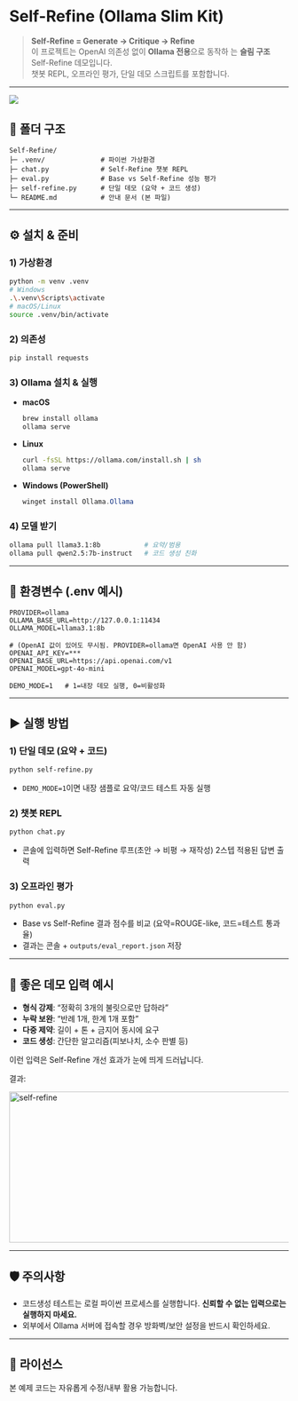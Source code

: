 # Self-Refine (Ollama Slim Kit)

> **Self-Refine = Generate → Critique → Refine**  
> 이 프로젝트는 OpenAI 의존성 없이 **Ollama 전용**으로 동작하
는 **슬림 구조** Self-Refine 데모입니다.  
> 챗봇 REPL, 오프라인 평가, 단일 데모 스크립트를 포함합니다.

---

<p align ceneter>
<img src= "https://github.com/user-attachments/assets/09f31ce5-76ad-402d-bbef-c0e9ee69fc1f">
</p>


## 📂 폴더 구조

```
Self-Refine/
├─ .venv/              # 파이썬 가상환경
├─ chat.py             # Self-Refine 챗봇 REPL
├─ eval.py             # Base vs Self-Refine 성능 평가
├─ self-refine.py      # 단일 데모 (요약 + 코드 생성)
└─ README.md           # 안내 문서 (본 파일)
```

---

## ⚙️ 설치 & 준비

### 1) 가상환경
```bash
python -m venv .venv
# Windows
.\.venv\Scripts\activate
# macOS/Linux
source .venv/bin/activate
```

### 2) 의존성
```bash
pip install requests
```

### 3) Ollama 설치 & 실행
- **macOS**
  ```bash
  brew install ollama
  ollama serve
  ```
- **Linux**
  ```bash
  curl -fsSL https://ollama.com/install.sh | sh
  ollama serve
  ```
- **Windows (PowerShell)**
  ```powershell
  winget install Ollama.Ollama
  ```

### 4) 모델 받기
```bash
ollama pull llama3.1:8b           # 요약/범용
ollama pull qwen2.5:7b-instruct   # 코드 생성 친화
```

---

## 🔧 환경변수 (.env 예시)

```
PROVIDER=ollama
OLLAMA_BASE_URL=http://127.0.0.1:11434
OLLAMA_MODEL=llama3.1:8b

# (OpenAI 값이 있어도 무시됨. PROVIDER=ollama면 OpenAI 사용 안 함)
OPENAI_API_KEY=***
OPENAI_BASE_URL=https://api.openai.com/v1
OPENAI_MODEL=gpt-4o-mini

DEMO_MODE=1   # 1=내장 데모 실행, 0=비활성화
```

---

## ▶️ 실행 방법

### 1) 단일 데모 (요약 + 코드)
```bash
python self-refine.py
```
- `DEMO_MODE=1`이면 내장 샘플로 요약/코드 테스트 자동 실행

### 2) 챗봇 REPL
```bash
python chat.py
```
- 콘솔에 입력하면 Self-Refine 루프(초안 → 비평 → 재작성) 2스텝 적용된 답변 출력

### 3) 오프라인 평가
```bash
python eval.py
```
- Base vs Self-Refine 결과 점수를 비교 (요약=ROUGE-like, 코드=테스트 통과율)
- 결과는 콘솔 + `outputs/eval_report.json` 저장

---

## 🧪 좋은 데모 입력 예시
- **형식 강제**: “정확히 3개의 불릿으로만 답하라”  
- **누락 보완**: “반례 1개, 한계 1개 포함”  
- **다중 제약**: 길이 + 톤 + 금지어 동시에 요구  
- **코드 생성**: 간단한 알고리즘(피보나치, 소수 판별 등)

이런 입력은 Self-Refine 개선 효과가 눈에 띄게 드러납니다.

결과:

<img width="2746" height="272" alt="self-refine" src="https://github.com/user-attachments/assets/59a81d69-4c8c-458b-be11-a8112e4db19a" />

---

## 🛡️ 주의사항
- 코드생성 테스트는 로컬 파이썬 프로세스를 실행합니다. **신뢰할 수 없는 입력으로는 실행하지 마세요.**
- 외부에서 Ollama 서버에 접속할 경우 방화벽/보안 설정을 반드시 확인하세요.

---

## 📄 라이선스
본 예제 코드는 자유롭게 수정/내부 활용 가능합니다.



